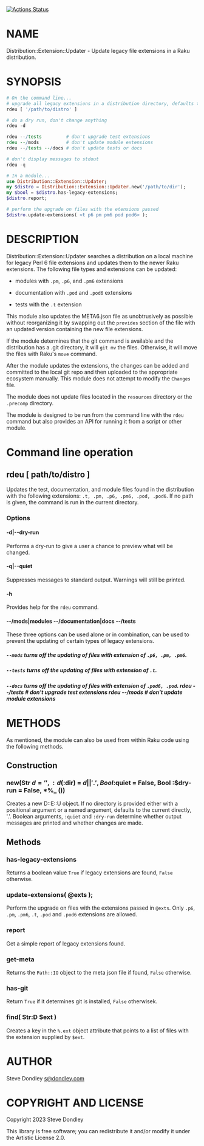 [![Actions Status](https://github.com/sdondley/Distribution-Extension-Updater/actions/workflows/test.yml/badge.svg)](https://github.com/sdondley/Distribution-Extension-Updater/actions)

NAME
====

Distribution::Extension::Updater - Update legacy file extensions in a Raku distribution.

SYNOPSIS
========

```raku
# On the command line...
# upgrade all legacy extensions in a distribution directory, defaults to '.'
rdeu [ '/path/to/distro' ]

# do a dry run, don't change anything
rdeu -d

rdeu --/tests         # don't upgrade test extensions
rdeu --/mods          # don't update module extensions
rdeu --/tests --/docs # don't update tests or docs

# don't display messages to stdout
rdeu -q

# In a module...
use Distribution::Extension::Updater;
my $distro = Distribution::Extension::Updater.new('/path/to/dir');
my $bool = $distro.has-legacy-extensions;
$distro.report;

# perform the upgrade on files with the etensions passed
$distro.update-extensions( <t p6 pm pm6 pod pod6> );
```

DESCRIPTION
===========

Distribution::Extension::Updater searches a distribution on a local machine for legacy Perl 6 file extensions and updates them to the newer Raku extensions. The following file types and extensions can be updated:

  * modules with `.pm`, `.p6`, and `.pm6` extensions

  * documentation with `.pod` and `.pod6` extensions

  * tests with the `.t` extension

This module also updates the META6.json file as unobtrusively as possible without reorganizing it by swapping out the `provides` section of the file with an updated version containing the new file extensions.

If the module determines that the git command is available and the distribution has a .git directory, it will `git mv` the files. Otherwise, it will move the files with Raku's `move` command.

After the module updates the extensions, the changes can be added and committed to the local git repo and then uploaded to the appropriate ecosystem manually. This module does not attempt to modify the `Changes` file.

The module does not update files located in the `resources` directory or the `.precomp` directory.

The module is designed to be run from the command line with the `rdeu` command but also provides an API for running it from a script or other module.

Command line operation
======================

rdeu [ path/to/distro ]
-----------------------

Updates the test, documentation, and module files found in the distribution with the following extensions: `.t, .pm, .p6, .pm6, .pod, .pod6`. If no path is given, the command is run in the current directory.

### Options

#### -d|--dry-run

Performs a dry-run to give a user a chance to preview what will be changed.

#### -q|--quiet

Suppresses messages to standard output. Warnings will still be printed.

#### -h

Provides help for the `rdeu` command.

#### --/mods|modules --/documentation|docs --/tests

These three options can be used alone or in combination, can be used to prevent the updating of certain types of legacy extensions.

##### `--mods` turns off the updating of files with extension of `.p6, .pm, .pm6`.

##### `--tests` turns off the updating of files with extension of `.t`.

##### `--docs` turns off the updating of files with extension of `.pod6, .pod`. rdeu --/tests # don't upgrade test extensions rdeu --/mods # don't update module extensions

METHODS
=======

As mentioned, the module can also be used from within Raku code using the following methods.

Construction
------------

### new(Str $d = '', :d(:$dir) = $d || '.', Bool :$quiet = False, Bool :$dry-run = False, *%_ ())

Creates a new D::E::U object. If no directory is provided either with a positional argument or a named argument, defaults to the current directly, '.'. Boolean arguments, `:quiet` and `:dry-run` determine whether output messages are printed and whether changes are made.

Methods
-------

### has-legacy-extensions

Returns a boolean value `True` if legacy extensions are found, `False` otherwise.

### update-extensions( @exts );

Perform the upgrade on files with the extensions passed in `@exts`. Only `.p6`, `.pm`, `.pm6`, `.t`, `.pod` and `.pod6` extensions are allowed.

### report

Get a simple report of legacy extensions found.

### get-meta

Returns the `Path::IO` object to the meta json file if found, `False` otherwise.

### has-git

Return `True` if it determines git is installed, `False` otherwisek.

### find( Str:D $ext )

Creates a key in the `%.ext` object attribute that points to a list of files with the extension supplied by `$ext`.

AUTHOR
======

Steve Dondley <s@dondley.com>

COPYRIGHT AND LICENSE
=====================

Copyright 2023 Steve Dondley

This library is free software; you can redistribute it and/or modify it under the Artistic License 2.0.

